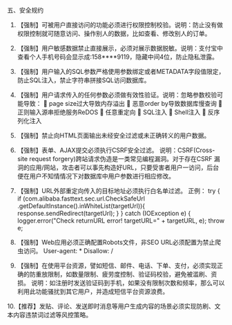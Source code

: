 五、安全规约 

1.	【强制】可被用户直接访问的功能必须进行权限控制校验。说明：防止没有做权限控制就可随意访问、操作别人的数据，比如查看、修改别人的订单。

2.	【强制】用户敏感数据禁止直接展示，必须对展示数据脱敏。说明：支付宝中查看个人手机号码会显示成:158****9119，隐藏中间4位，防止隐私泄露。

3.	【强制】用户输入的SQL参数严格使用参数绑定或者METADATA字段值限定，防止SQL注入，禁止字符串拼接SQL访问数据库。

4.	【强制】用户请求传入的任何参数必须做有效性验证。说明：忽略参数校验可能导致：
	page size过大导致内存溢出
	恶意order by导致数据库慢查询
	正则输入源串拒绝服务ReDOS
	任意重定向
	SQL注入
	Shell注入
	反序列化注入

5.	【强制】禁止向HTML页面输出未经安全过滤或未正确转义的用户数据。

6.	【强制】表单、AJAX提交必须执行CSRF安全过滤。
说明：CSRF(Cross-site request forgery)跨站请求伪造是一类常见编程漏洞。对于存在CSRF
漏洞的应用/网站，攻击者可以事先构造好URL，只要受害者用户一访问，后台便在用户不知情情况下对数据库中用户参数进行相应修改。

7.	【强制】URL外部重定向传入的目标地址必须执行白名单过滤。
正例：
try {         if (com.alibaba.fasttext.sec.url.CheckSafeUrl
.getDefaultInstance().inWhiteList(targetUrl)){                  response.sendRedirect(targetUrl);
  }
} catch (IOException e) {             logger.error("Check returnURL error! targetURL=" + targetURL, e);          throw e;

8.	【强制】Web应用必须正确配置Robots文件，非SEO URL必须配置为禁止爬虫访问。
User-agent: * Disallow: /

9.	【强制】在使用平台资源，譬如短信、邮件、电话、下单、支付，必须实现正确的防重放限制，如数量限制、疲劳度控制、验证码校验，避免被滥刷、资损。
说明：如注册时发送验证码到手机，如果没有限制次数和频率，那么可以利用此功能骚扰到其它用户，并造成短信平台资源浪费。

10.【推荐】发贴、评论、发送即时消息等用户生成内容的场景必须实现防刷、文本内容违禁词过滤等风控策略。
